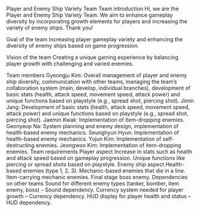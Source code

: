 Player and Enemy Ship Variety Team
Team introduction
Hi, we are the Player and Enemy Ship Variety Team. We aim to enhance gameplay diversity by incorporating growth elements for players and increasing the variety of enemy ships. Thank you!

Goal of the team
Increasing player gameplay variety and enhancing the diversity of enemy ships based on game progression.

Vision of the team
Creating a unique gaming experience by balancing player growth with challenging and varied enemies.

Team members
Gyeongju Kim: Overall management of player and enemy ship diversity, communication with other teams, managing the team’s collaboration system (main, develop, individual branches), development of basic stats (health, attack speed, movement speed, attack power) and unique functions based on playstyle (e.g., spread shot, piercing shot).
Jimin Jang: Development of basic stats (health, attack speed, movement speed, attack power) and unique functions based on playstyle (e.g., spread shot, piercing shot).
Jaemin Kwak: Implementation of item-dropping enemies.
Geonyeop Na: System planning and enemy design, implementation of health-based enemy mechanics.
Seunghyun Hyun: Implementation of health-based enemy mechanics.
Yujun Kim: Implementation of self-destructing enemies.
Jeongwoo Kim: Implementation of item-dropping enemies.
Team requirements
Player aspect
Increase in stats such as health and attack speed based on gameplay progression.
Unique functions like piercing or spread shots based on playstyle.
Enemy ship aspect
Health-based enemies (type 1, 2, 3).
Mechanic-based enemies that die in a line.
Item-carrying mechanic enemies.
Final stage boss enemy.
Dependencies on other teams
Sound for different enemy types (tanker, bomber, item enemy, boss) – Sound dependency.
Currency system needed for player growth – Currency dependency.
HUD display for player health and status – HUD dependency.
